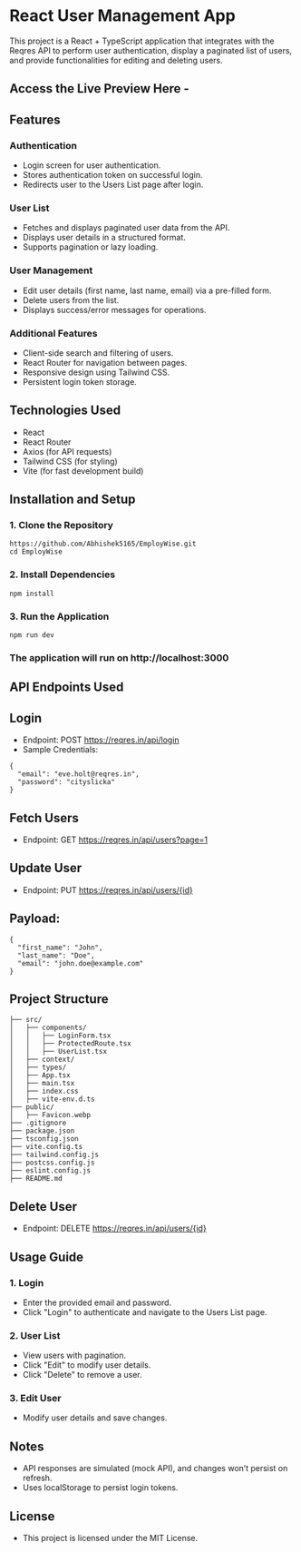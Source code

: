 # React User Management App

This project is a React + TypeScript application that integrates with the Reqres API to perform user authentication,
display a paginated list of users, and provide functionalities for editing and deleting users.

## Access the Live Preview Here - 

## Features

### Authentication

 * Login screen for user authentication.
 * Stores authentication token on successful login.
 * Redirects user to the Users List page after login.

### User List

* Fetches and displays paginated user data from the API.
* Displays user details in a structured format.
* Supports pagination or lazy loading.

### User Management

* Edit user details (first name, last name, email) via a pre-filled form.
* Delete users from the list.
* Displays success/error messages for operations.

### Additional Features

* Client-side search and filtering of users.
* React Router for navigation between pages.
* Responsive design using Tailwind CSS.
* Persistent login token storage.

## Technologies Used

* React
* React Router
* Axios (for API requests)
* Tailwind CSS (for styling)
* Vite (for fast development build)

## Installation and Setup

### 1. Clone the Repository

```
https://github.com/Abhishek5165/EmployWise.git 
cd EmployWise
```

### 2. Install Dependencies

```
npm install
```
### 3. Run the Application

```
npm run dev
```
### The application will run on http://localhost:3000

## API Endpoints Used

## Login

* Endpoint: POST https://reqres.in/api/login
* Sample Credentials:
```
{
  "email": "eve.holt@reqres.in",
  "password": "cityslicka"
}
```

## Fetch Users
* Endpoint: GET https://reqres.in/api/users?page=1

## Update User
* Endpoint: PUT https://reqres.in/api/users/{id}
  
##  Payload:
```
{
  "first_name": "John",
  "last_name": "Doe",
  "email": "john.doe@example.com"
}
```
## Project Structure 
```
├── src/
│   ├── components/
│   │   ├── LoginForm.tsx
│   │   ├── ProtectedRoute.tsx
│   │   ├── UserList.tsx
│   ├── context/
│   ├── types/
│   ├── App.tsx
│   ├── main.tsx
│   ├── index.css
│   ├── vite-env.d.ts
├── public/
│   ├── Favicon.webp
├── .gitignore
├── package.json
├── tsconfig.json
├── vite.config.ts
├── tailwind.config.js
├── postcss.config.js
├── eslint.config.js
├── README.md

```

## Delete User
* Endpoint: DELETE https://reqres.in/api/users/{id}

## Usage Guide

### 1. Login

* Enter the provided email and password.
* Click "Login" to authenticate and navigate to the Users List page.

### 2. User List

* View users with pagination.
* Click "Edit" to modify user details.
* Click "Delete" to remove a user.

### 3. Edit User

* Modify user details and save changes.
  
## Notes

* API responses are simulated (mock API), and changes won’t persist on refresh.
* Uses localStorage to persist login tokens.

## License

* This project is licensed under the MIT License.
